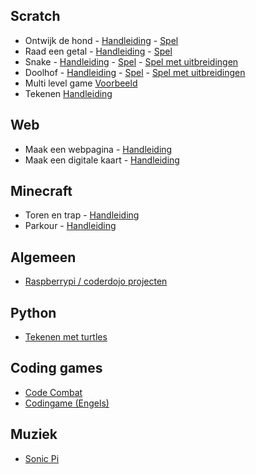 ## Scratch

- Ontwijk de hond - [Handleiding](scratch/ontwijk-de-hond/ontwijk-de-hond.md) - [Spel](https://scratch.mit.edu/projects/217821507/)
- Raad een getal - [Handleiding](scratch/raad-een-getal/raad-een-getal.md) - [Spel](https://scratch.mit.edu/projects/342620915/)
- Snake - [Handleiding](scratch/snake/snake.md) - [Spel](https://scratch.mit.edu/projects/292571474/) - [Spel met uitbreidingen](https://scratch.mit.edu/projects/292583001/)
- Doolhof - [Handleiding](scratch/doolhof/doolhof.md) - [Spel](https://scratch.mit.edu/projects/238803243/) - [Spel met uitbreidingen](https://scratch.mit.edu/projects/300601916/)
- Multi level game [Voorbeeld](https://scratch.mit.edu/projects/245151514/)
- Tekenen [Handleiding](scratch/tekenen/tekenen.md)

## Web
- Maak een webpagina - [Handleiding](web/maak-een-webpagina/maak-een-webpagina.md)
- Maak een digitale kaart - [Handleiding](web/maak-een-kaart/maak-een-kaart.md)

## Minecraft

- Toren en trap - [Handleiding](minecraft/toren-en-trap/toren-en-trap.md)
- Parkour - [Handleiding](minecraft/parkour/parkour.md)

## Algemeen
- [Raspberrypi / coderdojo projecten](https://projects.raspberrypi.org/nl-NL/)

## Python

- [Tekenen met turtles](https://www.codeavengers.com/python/100)

## Coding games

- [Code Combat](http://codecombat.com/)
- [Codingame (Engels)](https://www.codingame.com)

## Muziek

- [Sonic Pi](https://sonic-pi.net/)
